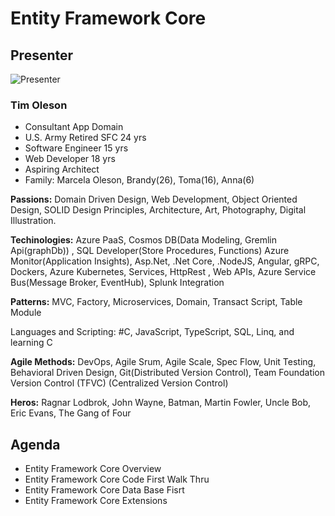 # Entity Framework Core

## Presenter
![Presenter](https://github.com/kwkraus/HOW-Sessions/blob/master/sessions/entityframeworkcore/images/TimOlesonPhoto.jpg)

### Tim Oleson

- Consultant App Domain 
- U.S. Army Retired SFC 24 yrs 
- Software Engineer 15 yrs
- Web Developer 18 yrs
- Aspiring Architect 
- Family: Marcela Oleson, Brandy(26), Toma(16), Anna(6)

**Passions:** Domain Driven Design, Web Development, Object Oriented Design, SOLID Design Principles, Architecture, 
Art, Photography, Digital Illustration.

**Techinologies:** Azure PaaS, Cosmos DB(Data Modeling, Gremlin Api(graphDb)) , SQL Developer(Store Procedures, Functions) Azure Monitor(Application Insights), Asp.Net, .Net Core, .NodeJS,  Angular,  gRPC, Dockers, Azure Kubernetes, Services, HttpRest , Web APIs, Azure Service Bus(Message Broker, EventHub), Splunk Integration 

**Patterns:** MVC, Factory, Microservices, Domain, Transact Script, Table Module

Languages and Scripting: #C, JavaScript, TypeScript, SQL, Linq, and learning C

**Agile Methods:** DevOps, Agile Srum, Agile Scale, Spec Flow, Unit Testing, Behavioral Driven Design, Git(Distributed Version Control), Team Foundation Version Control (TFVC) (Centralized Version Control)

**Heros:** Ragnar Lodbrok, John Wayne, Batman, Martin Fowler, Uncle Bob, Eric Evans, The Gang of Four




## Agenda 

* Entity Framework Core Overview
* Entity Framework Core Code First Walk Thru
* Entity Framework Core Data Base Fisrt 
* Entity Framework Core Extensions 